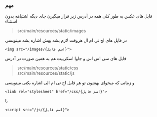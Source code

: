 ### مهم

فایل های عکس به طور کلی همه در آدرس زیر قرار میگیرن جای دیگه اشتباهه بدون استثناء

> src/main/resources/static/images

در فایل های اچ تی ام ال هروقت لازم بشه بهش اشاره بشه مینویسی 

```<img src="/images/{اسم فایل}">```


فایل های سی اس اس و جاوا اسکریپت هم به همین صورت در آدرس 

> src/main/resources/static/css   
> src/main/resources/static/js      

و زمانی که میخوای بهشون تو هر فایل اج تی ام الی اشاره بکنی مینویسی    
``````
<link rel="stylesheet" href="/css/{اسم فایل}">
``````   
یا   
``````
<script src="/js/{اسم فایل}"> 
``````   
